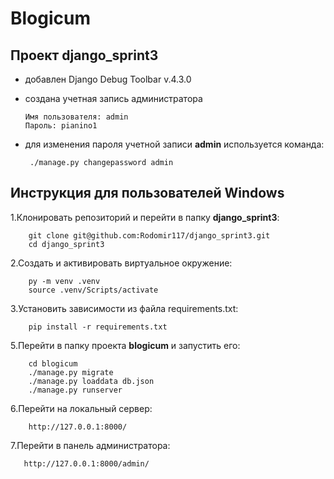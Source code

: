 # Blogicum

## Проект django_sprint3

* добавлен Django Debug Toolbar v.4.3.0
* создана учетная запись администратора

      Имя пользователя: admin
      Пароль: pianino1 
 * для изменения пароля учетной записи **admin** используется команда:
        
        ./manage.py changepassword admin 

## Инструкция для пользователей Windows

 1.Клонировать репозиторий и перейти в папку **django_sprint3**:

        git clone git@github.com:Rodomir117/django_sprint3.git
        cd django_sprint3

2.Cоздать и активировать виртуальное окружение:

        py -m venv .venv
        source .venv/Scripts/activate

3.Установить зависимости из файла requirements.txt:

        pip install -r requirements.txt

5.Перейти в папку проекта **blogicum** и запустить его:

        cd blogicum
        ./manage.py migrate
        ./manage.py loaddata db.json 
        ./manage.py runserver

6.Перейти на локальный сервер:

        http://127.0.0.1:8000/

7.Перейти в панель администратора:

       http://127.0.0.1:8000/admin/ 